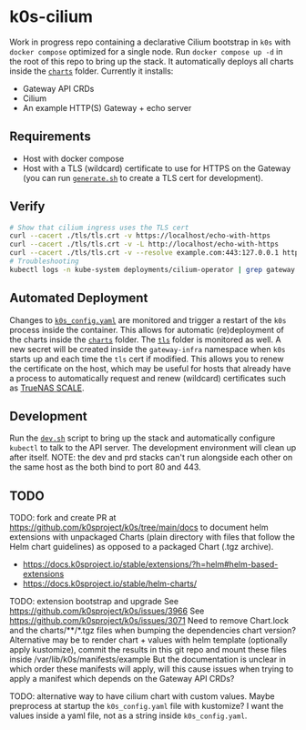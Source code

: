 # k0s-cilium

Work in progress repo containing a declarative Cilium bootstrap in `k0s` with `docker compose` optimized for a single node. Run `docker compose up -d` in the root of this repo to bring up the stack. It automatically deploys all charts inside the [`charts`](./charts/) folder. Currently it installs:

- Gateway API CRDs
- Cilium
- An example HTTP(S) Gateway + echo server

## Requirements

- Host with docker compose
- Host with a TLS (wildcard) certificate to use for HTTPS on the Gateway (you can run [`generate.sh`](./tls/generate.sh) to create a TLS cert for development).

## Verify

```sh
# Show that cilium ingress uses the TLS cert
curl --cacert ./tls/tls.crt -v https://localhost/echo-with-https
curl --cacert ./tls/tls.crt -v -L http://localhost/echo-with-https
curl --cacert ./tls/tls.crt -v --resolve example.com:443:127.0.0.1 https://example.com/echo-with-https --header 'Host: example.com'
# Troubleshooting
kubectl logs -n kube-system deployments/cilium-operator | grep gateway
```

## Automated Deployment

Changes to [`k0s_config.yaml`](./config/k0s_config.yaml) are monitored and trigger a restart of the `k0s` process inside the container. This allows for automatic (re)deployment of the charts inside the [`charts`](./charts/) folder. The [`tls`](./tls/) folder is monitored as well. A new secret will be created inside the `gateway-infra` namespace when `k0s` starts up and each time the `tls` cert if modified. This allows you to renew the certificate on the host, which may be useful for hosts that already have a process to automatically request and renew (wildcard) certificates such as [TrueNAS SCALE](https://www.truenas.com/docs/scale/24.10/scaletutorials/credentials/certificates/certificatesscale/).

## Development

Run the [`dev.sh`](./dev.sh) script to bring up the stack and automatically configure `kubectl` to talk to the API server. The development environment will clean up after itself. NOTE: the dev and prd stacks can't run alongside each other on the same host as the both bind to port 80 and 443.

## TODO

TODO: fork and create PR at https://github.com/k0sproject/k0s/tree/main/docs to document helm extensions with unpackaged Charts (plain directory with files that follow the Helm chart guidelines) as opposed to a packaged Chart (.tgz archive).
- https://docs.k0sproject.io/stable/extensions/?h=helm#helm-based-extensions
- https://docs.k0sproject.io/stable/helm-charts/

TODO: extension bootstrap and upgrade
See https://github.com/k0sproject/k0s/issues/3966
See https://github.com/k0sproject/k0s/issues/3071
Need to remove Chart.lock and the charts/**/*.tgz files when bumping the dependencies chart version?
Alternative may be to render chart + values with helm template (optionally apply kustomize),
commit the results in this git repo and mount these files inside /var/lib/k0s/manifests/example
But the documentation is unclear in which order these manifests will apply, will this cause issues
when trying to apply a manifest which depends on the Gateway API CRDs?

TODO: alternative way to have cilium chart with custom values. Maybe preprocess at startup the `k0s_config.yaml` file with kustomize? I want the values inside a yaml file, not as a string inside `k0s_config.yaml`.